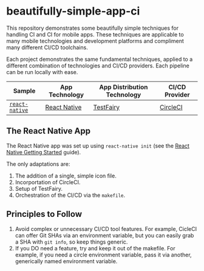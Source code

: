 # beautifully-simple-app-ci

This repository demonstrates some beautifully simple techniques for handling CI and CI for mobile apps. These techniques are applicable to many mobile technologies and development platforms and compliment many different CI/CD toolchains.

Each project demonstrates the same fundamental techniques, applied to a different combination of technologies and CI/CD providers. Each pipeline can be run locally with ease.

| Sample | App Technology | App Distribution Technology | CI/CD Provider |
|--------|----------------|-----------------------------|----------------|
| [`react-native`](./react-native) | [React Native](https://facebook.github.io/react-native/) | [TestFairy](https://testfairy.com/) | [CircleCI](https://circleci.com/) |

## The React Native App

The React Native app was set up using `react-native init` (see the [React Native Getting Started](https://facebook.github.io/react-native/docs/getting-started.html) guide).

The only adaptations are:

1. The addition of a single, simple icon file.
2. Incorportation of CircleCI.
3. Setup of TestFairy.
4. Orchestration of the CI/CD via the `makefile`.

## Principles to Follow

1. Avoid complex or unnecessary CI/CD tool features. For example, CicleCI can offer Git SHAs via an environment variable, but you can easily grab a SHA with `git info`, so keep things generic.
2. If you DO need a feature, try and keep it out of the makefile. For example, if you need a circle environment variable, pass it via another, generically named environment variable.
